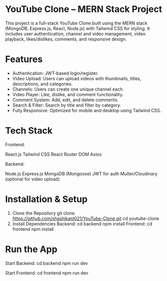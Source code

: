 # YouTube Clone – MERN Stack Project
This project is a full-stack YouTube Clone built using the MERN stack (MongoDB, Express.js, React, Node.js) with Tailwind CSS for styling. It includes user authentication, channel and video management, video playback, likes/dislikes, comments, and responsive design.


# Features
- Authentication: JWT-based login/register.
- Video Upload: Users can upload videos with thumbnails, titles, descriptions, and categories.
- Channels: Users can create one unique channel each.
- Video Player: Like, dislike, and comment functionality.
- Comment System: Add, edit, and delete comments.
- Search & Filter: Search by title and filter by category.
- Fully Responsive: Optimized for mobile and desktop using Tailwind CSS.

#  Tech Stack
Frontend:

React.js
Tailwind CSS
React Router DOM
Axios

Backend:

Node.js
Express.js
MongoDB (Mongoose)
JWT for auth
Multer/Cloudinary (optional for video upload)

# Installation & Setup
1. Clone the Repository
git clone https://github.com/shashikant021/YouTube-Clone.git
cd youtube-clone
2. Install Dependencies
Backend:
cd backend
npm install
Frontend:
cd frontend
npm install

# Run the App
Start Backend:
cd backend
npm run dev

Start Frontend:
cd frontend
npm run dev
